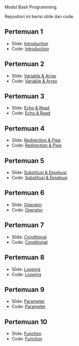 Modul Bash Programming.

Repositori ini berisi slide dan code.

## Pertemuan 1

- Slide: [Introduction](https://aufaroot18.github.io/bash/Pertemuan%201/Slide/Introduction.pdf)
- Code: [Introduction](https://github.com/aufaroot18/bash/tree/main/Pertemuan%201/Code)

## Pertemuan 2

- Slide: [Variable & Array](https://aufaroot18.github.io/bash/Pertemuan%202/Slide/Variable%20%26%20Array.pdf)
- Code: [Variable & Array](https://github.com/aufaroot18/bash/tree/main/Pertemuan%202/Code)

## Pertemuan 3

- Slide: [Echo & Read](https://aufaroot18.github.io/bash/Pertemuan%203/Slide/Echo%20%26%20Read.pdf)
- Code: [Echo & Read](https://github.com/aufaroot18/bash/tree/main/Pertemuan%203/Code)

## Pertemuan 4

- Slide: [Redirection & Pipe](https://aufaroot18.github.io/bash/Pertemuan%204/Slide/Redirection%20%26%20Pipe.pdf)
- Code: [Redirection & Pipe](https://github.com/aufaroot18/bash/tree/main/Pertemuan%204/Code)

## Pertemuan 5

- Slide: [Substitusi & Eksekusi](https://aufaroot18.github.io/bash/Pertemuan%205/Slide/Substitusi%20%26%20Eksekusi.pdf)
- Code: [Substitusi & Eksekusi](https://github.com/aufaroot18/bash/tree/main/Pertemuan%205/Code)

## Pertemuan 6

- Slide: [Operator](https://aufaroot18.github.io/bash/Pertemuan%206/Slide/Operator.pdf)
- Code: [Operator](https://github.com/aufaroot18/bash/tree/main/Pertemuan%206/Code)

## Pertemuan 7

- Slide: [Conditional](https://aufaroot18.github.io/bash/Pertemuan%207/Slide/Conditional.pdf)
- Code: [Conditional](https://github.com/aufaroot18/bash/tree/main/Pertemuan%207/Code)

## Pertemuan 8

- Slide: [Looping](https://aufaroot18.github.io/bash/Pertemuan%208/Slide/Looping.pdf)
- Code: [Looping](https://github.com/aufaroot18/bash/tree/main/Pertemuan%208/Code)

## Pertemuan 9

- Slide: [Parameter](https://aufaroot18.github.io/bash/Pertemuan%209/Slide/Parameter.pdf)
- Code: [Parameter](https://github.com/aufaroot18/bash/tree/main/Pertemuan%209/Code)

## Pertemuan 10

- Slide: [Function](https://aufaroot18.github.io/bash/Pertemuan%2010/Slide/Function.pdf)
- Code: [Function](https://github.com/aufaroot18/bash/tree/main/Pertemuan%2010/Code)
